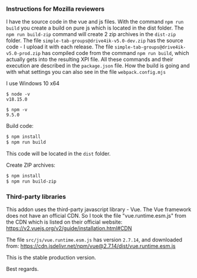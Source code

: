 ### Instructions for Mozilla reviewers

I have the source code in the vue and js files. With the command `npm run build` you create a build on pure js which is located in the dist folder.
The `npm run build-zip` command will create 2 zip archives in the `dist-zip` folder.
The file `simple-tab-groups@drive4ik-v5.0-dev.zip` has the source code - I upload it with each release.
The file `simple-tab-groups@drive4ik-v5.0-prod.zip` has compiled code from the command `npm run build`, which actually gets into the resulting XPI file.
All these commands and their execution are described in the `package.json` file.
How the build is going and with what settings you can also see in the file `webpack.config.mjs`

I use Windows 10 x64

```
$ node -v
v18.15.0

$ npm -v
9.5.0
```

Build code:

```bash
$ npm install
$ npm run build
```

This code will be located in the `dist` folder.

Create ZIP archives:

```bash
$ npm install
$ npm run build-zip
```

### Third-party libraries

This addon uses the third-party javascript library - Vue.
The Vue framework does not have an official CDN. So I took the file "vue.runtime.esm.js" from the CDN which is listed on their official website:
https://v2.vuejs.org/v2/guide/installation.html#CDN

The file `src/js/vue.runtime.esm.js` has version `2.7.14`, and downloaded from:
https://cdn.jsdelivr.net/npm/vue@2.7.14/dist/vue.runtime.esm.js

This is the stable production version.

Best regards.
